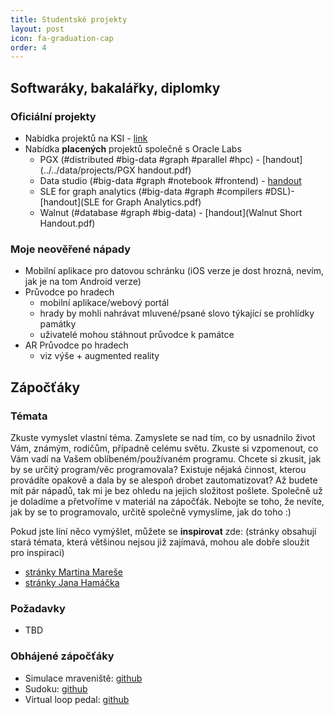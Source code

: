 ```yaml
---
title: Studentské projekty
layout: post
icon: fa-graduation-cap
order: 4
---
```


## Softwaráky, bakalářky, diplomky

### Oficiální projekty
- Nabídka projektů na KSI - [link](http://www.ksi.mff.cuni.cz/cs/page.php?page=projects)
- Nabídka **placených** projektů společně s Oracle Labs
  - PGX (#distributed #big-data #graph #parallel #hpc) - [handout](../../data/projects/PGX handout.pdf)
  - Data studio (#big-data #graph #notebook #frontend) - [handout](../../data/projetcs/data_studio_handout.pdf)
  - SLE for graph analytics (#big-data #graph #compilers #DSL)- [handout](SLE for Graph Analytics.pdf)
  - Walnut (#database #graph #big-data) - [handout](Walnut Short Handout.pdf)

### Moje neověřené nápady 
- Mobilní aplikace pro datovou schránku (iOS verze je dost hrozná, nevím, jak je na tom Android verze)
- Průvodce po hradech 
    - mobilní aplikace/webový portál
	- hrady by mohli nahrávat mluvené/psané slovo týkající se prohlídky památky
	- uživatelé mohou stáhnout průvodce k památce
- AR Průvodce po hradech
	- viz výše + augmented reality

## Zápočťáky

### Témata
Zkuste vymyslet vlastní téma. Zamyslete se nad tím, co by usnadnilo život Vám, známým, rodičům, případně celému světu. Zkuste si vzpomenout, co Vám vadí na Vašem oblíbeném/používaném programu. Chcete si zkusit, jak by se určitý program/věc programovala? Existuje nějaká činnost, kterou provádíte opakově a dala by se alespoň drobet zautomatizovat? 
Až budete mít pár nápadů, tak mi je bez ohledu na jejich složitost pošlete. Společně už je doladíme a přetvoříme v materiál na zápočťák. Nebojte se toho, že nevíte, jak by se to programovalo, určitě společně vymyslíme, jak do toho :)

Pokud jste líní něco vymýšlet, můžete se **inspirovat** zde: (stránky obsahují stará témata, která většinou nejsou již zajímavá, mohou ale dobře sloužit pro inspiraci)
  - [stránky Martina Mareše](https://mj.ucw.cz/vyuka/zap/)
  - [stránky Jana Hamáčka](http://www.karlin.mff.cuni.cz/~hamacek/files/zapoctaky.txt)

### Požadavky
- TBD

### Obhájené zápočťáky
- Simulace mraveniště: [github](https://github.com/kriskol/SimulaciaMraveniskaRep)
- Sudoku: [github](https://github.com/LadyMalande/SudokuTM)
- Virtual loop pedal: [github](https://github.com/Mnaukal/virtual-loop-pedal)